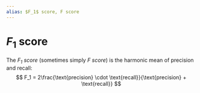 ```yaml
---
alias: $F_1$ score, F score
---
```


# $F_1$ score

The *$F_1$ score* (sometimes simply *F score*) is the harmonic mean of precision and recall:
$$
F_1 = 2\frac{\text{precision} \cdot \text{recall}}{\text{precision} + \text{recall}}
$$